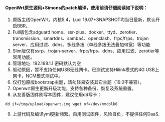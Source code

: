 #### OpenWrt原生源码+Simons的patch编译，使用前请仔细阅读如下说明：
1. 原版主线OpenWrt，内核5.4，Luci 19.07+SNAPSHOT均当日最新，默认开启BBR。
2. Full版包含adguard home、ssr-plus、docker、ttyd、zerotier、transmission、smartdns、samba4、openclash、frpc/frps、trojan server、应用过滤、ddns、多线多拨（单线多拨无法叠加带宽）等功能
3. Slim版仅有ssrp、trojan-server、frpc/frps、ddns、应用过滤、zerotier等常用功能。 
3. 管理地址: 192.168.1.1 密码默认为空
4. 驱动原因，暂不支持任何USB无线网卡。已测试支持Hilink模式的4G USB上网卡，NCM模式测试中。
6. 仅打包原版bootstrap主题，请勿轻易安装其它主题（19.0不兼容）。
7. Openwrt原生更新升级功能，支持各种备份、恢复及系统重置。
8. 从友善版固件刷写本固件，建议使用dd写卡：
```
dd if=/tmp/upload/openwrt.img wget of=/dev/mmcblk0
```
9. 上游代码及编译yml更新频繁。自用测试固件，风险自负，不提供任何DaaS.
